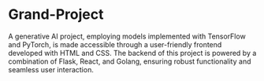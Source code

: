 # Grand-Project
A generative AI project, employing models implemented with TensorFlow and PyTorch, is made accessible through a user-friendly frontend developed with HTML and CSS. The backend of this project is powered by a combination of Flask, React, and Golang, ensuring robust functionality and seamless user interaction.
